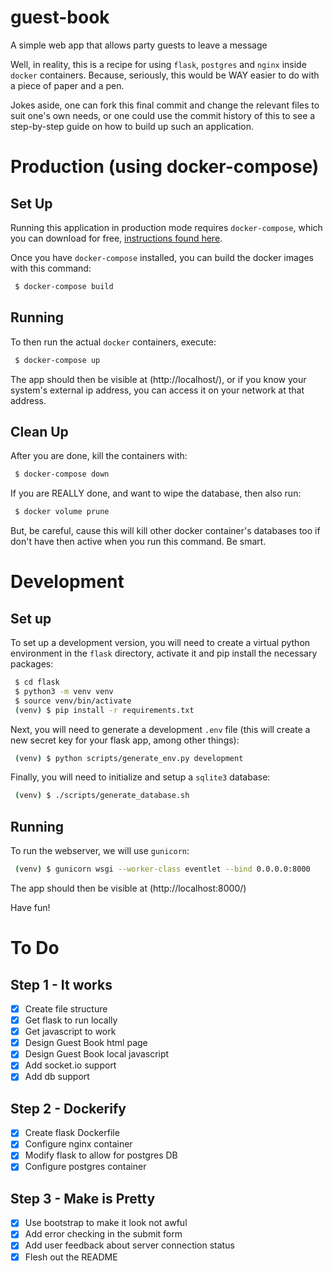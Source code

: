 # guest-book
A simple web app that allows party guests to leave a message

Well, in reality, this is a recipe for using `flask`, `postgres` and `nginx`
inside `docker` containers. Because, seriously, this would be WAY easier to do
with a piece of paper and a pen.

Jokes aside, one can fork this final commit and change the relevant files
to suit one's own needs, or one could use the commit history of this to see
a step-by-step guide on how to build up such an application.

# Production (using docker-compose)
## Set Up
Running this application in production mode requires `docker-compose`, which
you can download for free, [instructions found here](https://docs.docker.com/compose/install/).

Once you have `docker-compose` installed, you can build the docker images with
this command:
```bash
 $ docker-compose build
```

## Running
To then run the actual `docker` containers, execute:
```bash
 $ docker-compose up
```
The app should then be visible at (http://localhost/), or if you know your
system's external ip address, you can access it on your network at that address.

## Clean Up
After you are done, kill the containers with:
```bash
 $ docker-compose down
```
If you are REALLY done, and want to wipe the database, then also run:
```bash
 $ docker volume prune
```
But, be careful, cause this will kill other docker container's databases too
if don't have then active when you run this command. Be smart.

# Development
## Set up
To set up a development version, you will need to create a virtual python
environment in the `flask` directory, activate it and pip install the
necessary packages:
```bash
 $ cd flask
 $ python3 -m venv venv
 $ source venv/bin/activate
 (venv) $ pip install -r requirements.txt
```

Next, you will need to generate a development `.env` file (this will create a
new secret key for your flask app, among other things):
```bash
 (venv) $ python scripts/generate_env.py development
```

Finally, you will need to initialize and setup a `sqlite3` database:
```bash
 (venv) $ ./scripts/generate_database.sh
```

## Running
To run the webserver, we will use `gunicorn`:
```bash
 (venv) $ gunicorn wsgi --worker-class eventlet --bind 0.0.0.0:8000  
```
The app should then be visible at (http://localhost:8000/)

Have fun!

# To Do
## Step 1 - It works
 - [x] Create file structure
 - [x] Get flask to run locally
 - [x] Get javascript to work
 - [x] Design Guest Book html page
 - [x] Design Guest Book local javascript
 - [x] Add socket.io support
 - [x] Add db support
## Step 2 - Dockerify
 - [x] Create flask Dockerfile
 - [x] Configure nginx container
 - [x] Modify flask to allow for postgres DB
 - [x] Configure postgres container
## Step 3 - Make is Pretty
 - [x] Use bootstrap to make it look not awful
 - [x] Add error checking in the submit form
 - [x] Add user feedback about server connection status
 - [x] Flesh out the README
